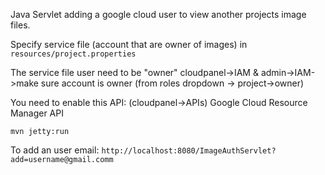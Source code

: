 Java Servlet adding a google cloud user to view another projects image files.

Specify service file (account that are owner of images) in `resources/project.properties`

The service file user need to be "owner" cloudpanel->IAM & admin->IAM->make sure account is owner (from roles dropdown -> project->owner)

You need to enable this API: (cloudpanel->APIs) Google Cloud Resource Manager API

`mvn jetty:run`

To add an user email:  `http://localhost:8080/ImageAuthServlet?add=username@gmail.comm`
